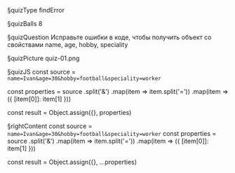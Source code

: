 §quizType
findError

§quizBalls
8

§quizQuestion
Исправьте ошибки в коде, чтобы получить объект со свойствами name, age, hobby, speciality


§quizPicture
quiz-01.png


§quizJS
const source = `name=Ivan&age=30&hobby=football&speciality=worker`

const properties = source
  .split('&')
  .map(item => item.split('='))
  .map(item => ({ [item[0]]: item[1] }))

const result = Object.assign({}, properties)




§rightContent
const source = `name=Ivan&age=30&hobby=football&speciality=worker`
const properties = source
  .split('&')
  .map(item => item.split('='))
  .map(item => ({ [item[0]]: item[1] }))

const result = Object.assign({}, ...properties)

